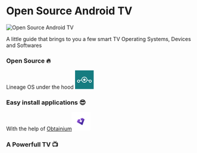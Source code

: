 # Open Source Android TV

![Open Source Android TV](https://copper-gio.github.io/Open-Source-Android-TV/)

A little guide that brings to you a few smart TV Operating Systems, Devices and Softwares

### Open Source :fire:

Lineage OS under the hood <img title="" src="https://raw.githubusercontent.com/Copper-Gio/Open-Source-Android-TV/main/assets/Lineageos_logo.png" alt="LineageOS" width="50">



### Easy install applications :sunglasses:

With the help of  [Obtainium](https://obtainium.imranr.dev/)<img title="" src="https://raw.githubusercontent.com/Copper-Gio/Open-Source-Android-TV/main/assets/obtainium.svg" alt="Obtainium" width="50">



### A Powerfull TV :tv:
